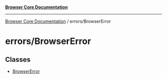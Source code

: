 [**Browser Core Documentation**](../../README.md)

***

[Browser Core Documentation](../../README.md) / errors/BrowserError

# errors/BrowserError

## Classes

- [BrowserError](classes/BrowserError.md)
